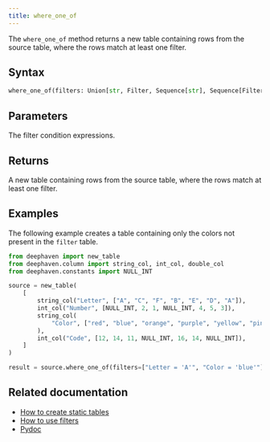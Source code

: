 ```yaml
---
title: where_one_of
---
```


The `where_one_of` method returns a new table containing rows from the source table, where the rows match at least one filter.

## Syntax

```python syntax
where_one_of(filters: Union[str, Filter, Sequence[str], Sequence[Filter]]) -> Table
```

## Parameters

<ParamTable>
<Param name="filters" type="Union[str, Filter, Sequence[str], Sequence[Filter]]">

The filter condition expressions.

</Param>
</ParamTable>

## Returns

A new table containing rows from the source table, where the rows match at least one filter.

## Examples

The following example creates a table containing only the colors not present in the `filter` table.

```python order=source,result
from deephaven import new_table
from deephaven.column import string_col, int_col, double_col
from deephaven.constants import NULL_INT

source = new_table(
    [
        string_col("Letter", ["A", "C", "F", "B", "E", "D", "A"]),
        int_col("Number", [NULL_INT, 2, 1, NULL_INT, 4, 5, 3]),
        string_col(
            "Color", ["red", "blue", "orange", "purple", "yellow", "pink", "blue"]
        ),
        int_col("Code", [12, 14, 11, NULL_INT, 16, 14, NULL_INT]),
    ]
)

result = source.where_one_of(filters=["Letter = 'A'", "Color = 'blue'"])
```

## Related documentation

- [How to create static tables](../../../how-to-guides/new-and-empty-table.md)
- [How to use filters](../../../how-to-guides/use-filters.md)
- [Pydoc](/core/pydoc/code/deephaven.table.html#deephaven.table.Table.where_one_of)
